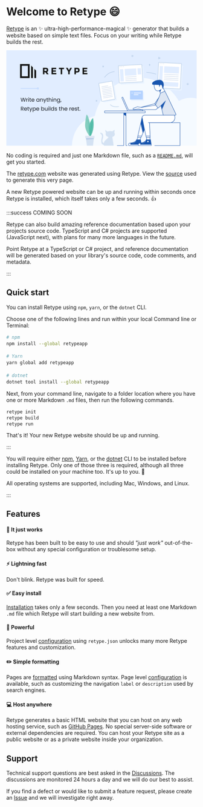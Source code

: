 # Welcome to Retype :smile:

[Retype](https://retype.com/) is an :sparkles: ultra-high-performance-magical :sparkles: generator that builds a website based on simple text files. Focus on your writing while Retype builds the rest. 

![Write anything, let Retype build the rest](static/retype-hero.svg)

No coding is required and just one Markdown file, such as a [`README.md`](https://www.makeareadme.com/), will get you started. 

The [retype.com](https://retype.com/) website was generated using Retype. View the [source](https://github.com/retypeapp/retype/blob/main/README.md) used to generate this very page.

A new Retype powered website can be up and running within seconds once Retype is installed, which itself takes only a few seconds. :+1:

:::success COMING SOON

Retype can also build amazing reference documentation based upon your projects source code. TypeScript and C# projects are supported (JavaScript next), with plans for many more languages in the future.

Point Retype at a TypeScript or C# project, and reference documentation will be generated based on your library's source code, code comments, and metadata.

:::

## Quick start

You can install Retype using `npm`, `yarn`, or the `dotnet` CLI. 

Choose one of the following lines and run within your local Command line or Terminal:

```sh
# npm
npm install --global retypeapp

# Yarn
yarn global add retypeapp

# dotnet
dotnet tool install --global retypeapp
```

Next, from your command line, navigate to a folder location where you have one or more Markdown `.md` files, then run the following commands.

```
retype init
retype build
retype run
```

That's it! Your new Retype website should be up and running. 

:::

You will require either [npm](https://www.npmjs.com/get-npm), [Yarn](https://classic.yarnpkg.com/en/docs/install/#mac-stable), or the [dotnet](https://dotnet.microsoft.com/download/dotnet-core) CLI to be installed before installing Retype. Only one of those three is required, although all three could be installed on your machine too. It's up to you. :raised_hands:

All operating systems are supported, including Mac, Windows, and Linux.

:::

## Features

#### :tada: It just works

Retype has been built to be easy to use and should _"just work"_ out-of-the-box without any special configuration or troublesome setup.

#### :zap: Lightning fast

Don't blink. Retype was built for speed.

#### :white_check_mark: Easy install

[Installation](/getting_started.md) takes only a few seconds. Then you need at least one Markdown `.md` file which Retype will start building a new website from. 

#### :muscle: Powerful

Project level [configuration](project_configuration.md) using `retype.json` unlocks many more Retype features and customization.

#### :pencil2: Simple formatting

Pages are [formatted](/formatting.md) using Markdown syntax. Page level [configuration](/page_configuration.md) is available, such as customizing the navigation `label` or `description` used by search engines.

#### :computer: Host anywhere

Retype generates a basic HTML website that you can host on any web hosting service, such as [GitHub Pages](https://docs.github.com/en/github/working-with-github-pages/creating-a-github-pages-site). No special server-side software or external dependencies are required. You can host your Retype site as a public website or as a private website inside your organization.

## Support

Technical support questions are best asked in the [Discussions](https://github.com/retypeapp/retype/discussions). The discussions are monitored 24 hours a day and we will do our best to assist.

If you find a defect or would like to submit a feature request, please create an [Issue](https://github.com/retypeapp/retype/issues) and we will investigate right away.